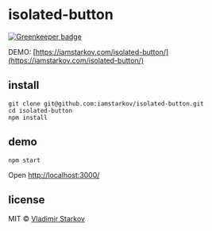 # isolated-button

[![Greenkeeper badge](https://badges.greenkeeper.io/iamstarkov/isolated-button.svg)](https://greenkeeper.io/)

DEMO: [https://iamstarkov.com/isolated-button/](https://iamstarkov.com/isolated-button/)

## install

    git clone git@github.com:iamstarkov/isolated-button.git
    cd isolated-button
    npm install

## demo

    npm start

Open [http://localhost:3000/](http://localhost:3000/)

## license

MIT © [Vladimir Starkov][]

[Vladimir Starkov]: https://iamstarkov.com/

